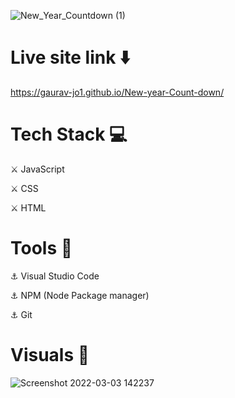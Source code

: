 
![New_Year_Countdown (1)](https://user-images.githubusercontent.com/93304640/156525327-45ba8557-c949-4265-9c2f-441e9c06ae72.png)


# Live site link ⬇️

https://gaurav-jo1.github.io/New-year-Count-down/


# Tech Stack 💻

⚔️ JavaScript

⚔️ CSS

⚔️ HTML

# Tools 🔧

⚓ Visual Studio Code

⚓ NPM (Node Package manager)

⚓ Git


# Visuals 🌻

![Screenshot 2022-03-03 142237](https://user-images.githubusercontent.com/93304640/156530257-dbf09114-80f2-48a7-a31e-0f9ef6c7cfd5.png)
